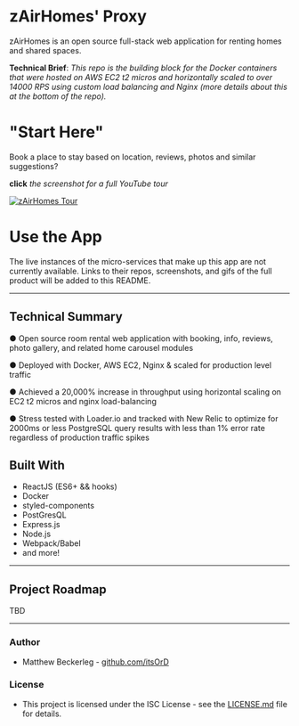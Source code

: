 # zAirHomes' Proxy
zAirHomes is an open source full-stack web application for renting homes and shared spaces.

**Technical Brief**: *This repo is the building block for the Docker containers that were hosted on AWS EC2 t2 micros and horizontally scaled to over 14000 RPS using custom load balancing and Nginx (more details about this at the bottom of the repo).*

# "Start Here"
Book a place to stay based on location, reviews, photos and similar suggestions? 

   **click** *the screenshot for a full YouTube tour*

[![zAirHomes Tour](https://img.youtube.com/vi/-j8bSskK35Q/0.jpg)](https://youtu.be/-j8bSskK35Q)


# Use the App
The live instances of the micro-services that make up this app are not currently available.  Links to their repos, screenshots, and gifs of the full product will be added to this README.

 - - - 

## Technical Summary
● Open source room rental web application with booking, info, reviews, photo gallery, and related home carousel modules

● Deployed with Docker, AWS EC2, Nginx & scaled for production level traffic

● Achieved a 20,000% increase in throughput using horizontal scaling on EC2 t2 micros and nginx load-balancing

● Stress tested with Loader.io and tracked with New Relic to optimize for 2000ms or less PostgreSQL query results with less than 1% error rate regardless of production traffic spikes


## Built With
 * ReactJS (ES6+ && hooks)
 * Docker
 * styled-components
 * PostGresQL
 * Express.js
 * Node.js
 * Webpack/Babel
 * and more!

 - - - 

## Project Roadmap 
TBD
 
 - - - 

### Author
 * Matthew Beckerleg - [github.com/itsOrD](github.com/itsOrD)
 
### License
 * This project is licensed under the ISC License - see the [LICENSE.md](LICENSE.md) file for details.
 
